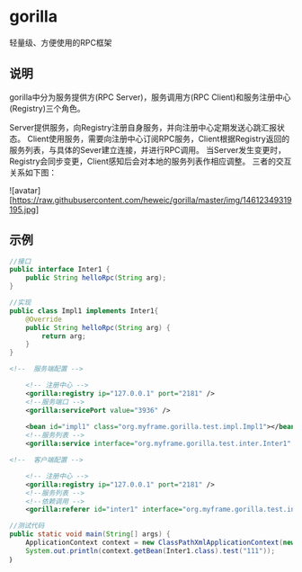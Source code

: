
# gorilla

轻量级、方便使用的RPC框架

## 说明

gorilla中分为服务提供方(RPC Server)，服务调用方(RPC Client)和服务注册中心(Registry)三个角色。

Server提供服务，向Registry注册自身服务，并向注册中心定期发送心跳汇报状态。
Client使用服务，需要向注册中心订阅RPC服务，Client根据Registry返回的服务列表，与具体的Sever建立连接，并进行RPC调用。
当Server发生变更时，Registry会同步变更，Client感知后会对本地的服务列表作相应调整。
三者的交互关系如下图：

![avatar][https://raw.githubusercontent.com/heweic/gorilla/master/img/14612349319195.jpg]

## 示例

```java
//接口
public interface Inter1 {
	public String helloRpc(String arg);
}
```

```java
//实现
public class Impl1 implements Inter1{
	@Override
	public String helloRpc(String arg) {
		return arg;
	}
}
```

```xml
<!--  服务端配置 -->

	<!-- 注册中心 -->
	<gorilla:registry ip="127.0.0.1" port="2181" />
	<!--服务端口 -->
	<gorilla:servicePort value="3936" />
	
	<bean id="impl1" class="org.myframe.gorilla.test.impl.Impl1"></bean>
	<!--服务列表 -->
	<gorilla:service interface="org.myframe.gorilla.test.inter.Inter1" ref="impl1" />
```

```xml
<!--  客户端配置 -->

	<!-- 注册中心 -->
	<gorilla:registry ip="127.0.0.1" port="2181" />
	<!--服务列表 -->
	<!--依赖调用 -->
	<gorilla:referer id="inter1" interface="org.myframe.gorilla.test.inter.Inter1" />
```

```java
//测试代码
public static void main(String[] args) {
	ApplicationContext context = new ClassPathXmlApplicationContext(new String[] {"classpath*:client.xml" });
	System.out.println(context.getBean(Inter1.class).test("111"));
｝
```
